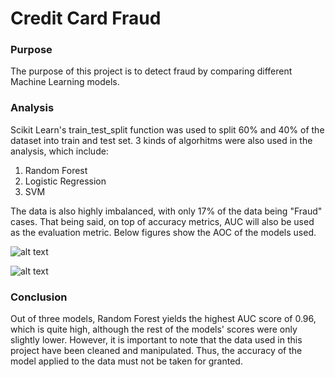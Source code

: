 # Credit Card Fraud

### Purpose
The purpose of this project is to detect fraud by comparing different Machine Learning models. 

### Analysis
Scikit Learn's train_test_split function was used to split 60% and 40% of the dataset into train and test set. 3 kinds of algorhitms were also used in the analysis, which include:
1. Random Forest
2. Logistic Regression
3. SVM

The data is also highly imbalanced, with only 17% of the data being "Fraud" cases. That being said, on top of accuracy metrics, AUC will also be used as the evaluation metric. Below figures show the AOC of the models used. 

![alt text]()
 
 ![alt text]()
 
 ### Conclusion
 Out of three models, Random Forest yields the highest AUC score of 0.96, which is quite high, although the rest of the models' scores were only slightly lower. However, it is important to note that the data used in this project have been cleaned and manipulated. Thus, the accuracy of the model applied to the data must not be taken for granted. 
 

